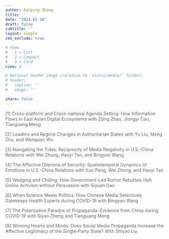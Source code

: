 ```yaml
---
author: Kaiping Zhang
title: ''
date: "2024-02-18"
draft: false
subtitle: ''
layout: single
cms_exclude: true

# View.
#   1 = List
#   2 = Compact
#   3 = Card
view: 2

# Optional header image (relative to `static/media/` folder).
# header:
#   caption: ''
#   image: ''

share: false
---
```


<style>
/* 修改 body 的文字颜色为 #666666 (深灰) */
body {
    color: #666666 !important;
}
</style>

<!-- # <span style="color:black;font-family:Times New Roman">**Under Review**</span> -->

[1]	Cross-platform and Cross-national Agenda Setting: How Information Flows in East Asian Digital Ecosystems with Zijing Zhao, Jiongyi Cao, Tianguang Meng

[2]	Leaders and Regime Changes in Authoritarian States with Yu Liu, Meng Zhu, and Wenquan Wu

[3] Navigating the Tides: Reciprocity of Media Negativity in U.S.-China Relations with Wei Zhong, Haoyi Tan, and Bingyan Wang

[4] The Affective Dilemma of Security: Spatiotemporal Dynamics of Emotions in U.S.-China Relations with Xun Pang, Wei Zhong, and Haoyi Tan

[5] Wedging and Chilling: How Government-Led Rumor Rebuttals Halt Online Activism without Persuasion with Siyuan Gao

[6] When Science Meets Politics: How Chinese Media Selectively Gatekeeps Health Experts during COVID-19 with Bingyan Wang

[7] The Polarization Paradox of Propaganda: Evidence from China during COVID-19 with Siyao Zheng and Tianguang Meng

[8] Winning Hearts and Minds: Does Social Media Propaganda Increase the Affective Legitimacy of the Single-Party State? With Shiyao Liu

